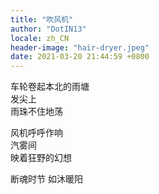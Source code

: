 ```yaml
---
title: "吹风机"
author: "DotIN13"
locale: zh_CN
header-image: "hair-dryer.jpeg"
date: 2021-03-20 21:44:59 +0800
---
```


车轮卷起本北的雨塘  
发尖上  
雨珠不住地荡

风机呼呼作响  
汽雾间  
映着狂野的幻想

断魂时节
如沐暖阳
